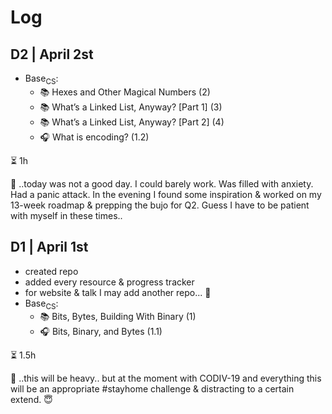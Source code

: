 # Log

## D2 | April 2st

* Base<sub>CS</sub>:  
  * 📚 Hexes and Other Magical Numbers (2)
  * 📚 What’s a Linked List, Anyway? [Part 1] (3)
  * 📚 What’s a Linked List, Anyway? [Part 2] (4)
  * 🎧 What is encoding? (1.2)

⏳ 1h

💭 ..today was not a good day. I could barely work. Was filled with anxiety. Had a panic attack. In the evening I found some inspiration & worked on my 13-week roadmap & prepping the bujo for Q2. Guess I have to be patient with myself in these times.. 

## D1 | April 1st

* created repo
* added every resource & progress tracker
* for website & talk I may add another repo... 🤔
* Base<sub>CS</sub>:  
  * 📚 Bits, Bytes, Building With Binary (1)
  * 🎧 Bits, Binary, and Bytes (1.1)

⏳ 1.5h

💭 ..this will be heavy.. but at the moment with CODIV-19 and everything this will be an appropriate #stayhome challenge & distracting to a certain extend. 😇